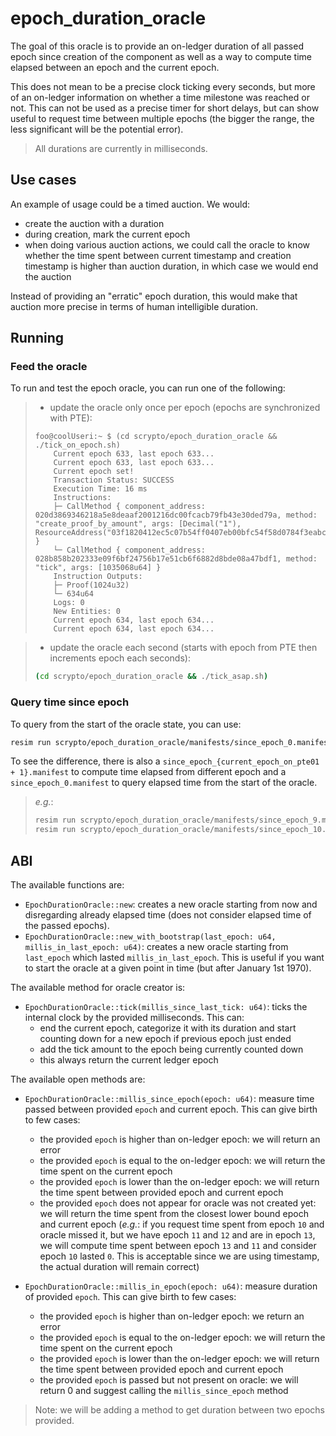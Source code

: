 # epoch_duration_oracle

The goal of this oracle is to provide an on-ledger duration of all passed epoch since creation of the component as well as a way to compute time elapsed between an epoch and the current epoch.

This does not mean to be a precise clock ticking every seconds, but more of an on-ledger information on whether a time milestone was reached or not. This can not be used as a precise timer for short delays, but can show useful to request time between multiple epochs (the bigger the range, the less significant will be the potential error).

> All durations are currently in milliseconds.

## Use cases

An example of usage could be a timed auction. We would:

- create the auction with a duration
- during creation, mark the current epoch
- when doing various auction actions, we could call the oracle to know whether the time spent between current timestamp and creation timestamp is higher than auction duration, in which case we would end the auction

Instead of providing an "erratic" epoch duration, this would make that auction more precise in terms of human intelligible duration.

## Running

### Feed the oracle

To run and test the epoch oracle, you can run one of the following:

> - update the oracle only once per epoch (epochs are synchronized with PTE):
>
> ```
> foo@coolUseri:~ $ (cd scrypto/epoch_duration_oracle && ./tick_on_epoch.sh)
>     Current epoch 633, last epoch 633...
>     Current epoch 633, last epoch 633...
>     Current epoch set!
>     Transaction Status: SUCCESS
>     Execution Time: 16 ms
>     Instructions:
>     ├─ CallMethod { component_address: 020d3869346218a5e8deaaf2001216dc00fcacb79fb43e30ded79a, method: "create_proof_by_amount", args: [Decimal("1"), ResourceAddress("03f1820412ec5c07b54ff0407eb00bfc54f58d0784f3eabc2df9c7")] }
>     └─ CallMethod { component_address: 028b858b202333e09f6bf24756b17e51cb6f6882d8bde08a47bdf1, method: "tick", args: [1035068u64] }
>     Instruction Outputs:
>     ├─ Proof(1024u32)
>     └─ 634u64
>     Logs: 0
>     New Entities: 0
>     Current epoch 634, last epoch 634...
>     Current epoch 634, last epoch 634...
> ```

> - update the oracle each second (starts with epoch from PTE then increments epoch each seconds):
> ```bash
> (cd scrypto/epoch_duration_oracle && ./tick_asap.sh)
> ```

### Query time since epoch

To query from the start of the oracle state, you can use:

```bash
resim run scrypto/epoch_duration_oracle/manifests/since_epoch_0.manifest
```

To see the difference, there is also a `since_epoch_{current_epoch_on_pte01 + 1}.manifest` to compute time elapsed from different epoch and a `since_epoch_0.manifest` to query elapsed time from the start of the oracle.

> *e.g.*:
> ```bash
> resim run scrypto/epoch_duration_oracle/manifests/since_epoch_9.manifest | grep 'Instruction Outputs' -A 1;
> resim run scrypto/epoch_duration_oracle/manifests/since_epoch_10.manifest | grep 'Instruction Outputs' -A 1;
> ```

## ABI

The available functions are:

- `EpochDurationOracle::new`: creates a new oracle starting from now and disregarding already elapsed time (does not consider elapsed time of the passed epochs).
- `EpochDurationOracle::new_with_bootstrap(last_epoch: u64, millis_in_last_epoch: u64)`: creates a new oracle starting from `last_epoch` which lasted `millis_in_last_epoch`. This is useful if you want to start the oracle at a given point in time (but after January 1st 1970).

The available method for oracle creator is:

- `EpochDurationOracle::tick(millis_since_last_tick: u64)`: ticks the internal clock by the provided milliseconds. This can:
  - end the current epoch, categorize it with its duration and start counting down for a new epoch if previous epoch just ended
  - add the tick amount to the epoch being currently counted down
  - this always return the current ledger epoch

The available open methods are:

- `EpochDurationOracle::millis_since_epoch(epoch: u64)`: measure time passed between provided `epoch` and current epoch. This can give birth to few cases:
  - the provided `epoch` is higher than on-ledger epoch: we will return an error
  - the provided `epoch` is equal to the on-ledger epoch: we will return the time spent on the current epoch
  - the provided `epoch` is lower than the on-ledger epoch: we will return the time spent between provided epoch and current epoch
  - the provided `epoch` does not appear for oracle was not created yet: we will return the time spent from the closest lower bound epoch and current epoch (*e.g.*: if you request time spent from epoch `10` and oracle missed it, but we have epoch `11` and `12` and are in epoch `13`, we will compute time spent between epoch `13` and `11` and consider epoch `10` lasted `0`. This is acceptable since we are using timestamp, the actual duration will remain correct)

- `EpochDurationOracle::millis_in_epoch(epoch: u64)`: measure duration of provided `epoch`. This can give birth to few cases:
  - the provided `epoch` is higher than on-ledger epoch: we return an error
  - the provided `epoch` is equal to the on-ledger epoch: we will return the time spent on the current epoch
  - the provided `epoch` is lower than the on-ledger epoch: we will return the time spent between provided epoch and current epoch
  - the provided `epoch` is passed but not present on oracle: we will return 0 and suggest calling the `millis_since_epoch` method

> Note: we will be adding a method to get duration between two epochs provided.